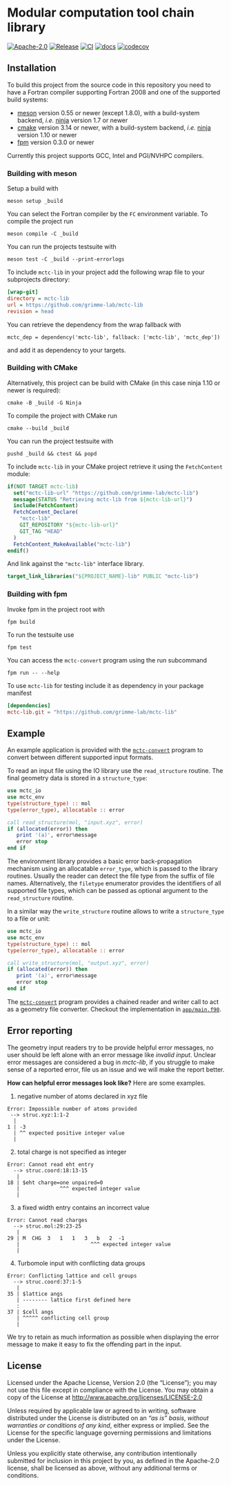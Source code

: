 # Modular computation tool chain library

[![Apache-2.0](https://img.shields.io/github/license/grimme-lab/mctc-lib)](LICENSE)
[![Release](https://img.shields.io/github/v/release/grimme-lab/mctc-lib)](https://github.com/grimme-lab/mctc-lib/releases/latest)
[![CI](https://github.com/grimme-lab/mctc-lib/workflows/CI/badge.svg)](https://github.com/grimme-lab/mctc-lib/actions)
[![docs](https://github.com/grimme-lab/mctc-lib/workflows/docs/badge.svg)](https://grimme-lab.github.io/mctc-lib)
[![codecov](https://codecov.io/gh/grimme-lab/mctc-lib/branch/main/graph/badge.svg)](https://codecov.io/gh/grimme-lab/mctc-lib)


## Installation

To build this project from the source code in this repository you need to have
a Fortran compiler supporting Fortran 2008 and one of the supported build systems:
- [meson](https://mesonbuild.com) version 0.55 or newer (except 1.8.0), with
  a build-system backend, *i.e.* [ninja](https://ninja-build.org) version 1.7 or newer
- [cmake](https://cmake.org) version 3.14 or newer, with
  a build-system backend, *i.e.* [ninja](https://ninja-build.org) version 1.10 or newer
- [fpm](https://github.com/fortran-lang/fpm) version 0.3.0 or newer

Currently this project supports GCC, Intel and PGI/NVHPC compilers.


### Building with meson

Setup a build with

```
meson setup _build
```

You can select the Fortran compiler by the `FC` environment variable.
To compile the project run

```
meson compile -C _build
```

You can run the projects testsuite with

```
meson test -C _build --print-errorlogs
```

To include ``mctc-lib`` in your project add the following wrap file to your subprojects directory:

```ini
[wrap-git]
directory = mctc-lib
url = https://github.com/grimme-lab/mctc-lib
revision = head
```

You can retrieve the dependency from the wrap fallback with

```meson
mctc_dep = dependency('mctc-lib', fallback: ['mctc-lib', 'mctc_dep'])
```

and add it as dependency to your targets.


### Building with CMake

Alternatively, this project can be build with CMake (in this case ninja 1.10 or newer is required):

```
cmake -B _build -G Ninja
```

To compile the project with CMake run

```
cmake --build _build
```

You can run the project testsuite with

```
pushd _build && ctest && popd
```

To include ``mctc-lib`` in your CMake project retrieve it using the ``FetchContent`` module:

```cmake
if(NOT TARGET mctc-lib)
  set("mctc-lib-url" "https://github.com/grimme-lab/mctc-lib")
  message(STATUS "Retrieving mctc-lib from ${mctc-lib-url}")
  include(FetchContent)
  FetchContent_Declare(
    "mctc-lib"
    GIT_REPOSITORY "${mctc-lib-url}"
    GIT_TAG "HEAD"
  )
  FetchContent_MakeAvailable("mctc-lib")
endif()
```

And link against the ``"mctc-lib"`` interface library.

```cmake
target_link_libraries("${PROJECT_NAME}-lib" PUBLIC "mctc-lib")
```


### Building with fpm

Invoke fpm in the project root with

```
fpm build
```

To run the testsuite use

```
fpm test
```

You can access the ``mctc-convert`` program using the run subcommand

```
fpm run -- --help
```

To use ``mctc-lib`` for testing include it as dependency in your package manifest

```toml
[dependencies]
mctc-lib.git = "https://github.com/grimme-lab/mctc-lib"
```


## Example

An example application is provided with the [``mctc-convert``](man/mctc-convert.1.adoc) program to convert between different supported input formats.

To read an input file using the IO library use the ``read_structure`` routine.
The final geometry data is stored in a ``structure_type``:

```fortran
use mctc_io
use mctc_env
type(structure_type) :: mol
type(error_type), allocatable :: error

call read_structure(mol, "input.xyz", error)
if (allocated(error)) then
   print '(a)', error%message
   error stop
end if
```

The environment library provides a basic error back-propagation mechanism using an allocatable ``error_type``, which is passed to the library routines.
Usually the reader can detect the file type from the suffix of file names.
Alternatively, the ``filetype`` enumerator provides the identifiers of all supported file types, which can be passed as optional argument to the ``read_structure`` routine.

In a similar way the ``write_structure`` routine allows to write a ``structure_type`` to a file or unit:

``` fortran
use mctc_io
use mctc_env
type(structure_type) :: mol
type(error_type), allocatable :: error

call write_structure(mol, "output.xyz", error)
if (allocated(error)) then
   print '(a)', error%message
   error stop
end if
```

The [``mctc-convert``](man/mctc-convert.1.adoc) program provides a chained reader and writer call to act as a geometry file converter.
Checkout the implementation in [``app/main.f90``](app/main.f90).


## Error reporting

The geometry input readers try to be provide helpful error messages, no user should be left alone with an error message like *invalid input*.
Unclear error messages are considered a bug in *mctc-lib*, if you struggle to make sense of a reported error, file us an issue and we will make the report better.

**How can helpful error messages look like?**
Here are some examples.

1. negative number of atoms declared in xyz file

```
Error: Impossible number of atoms provided
 --> struc.xyz:1:1-2
  |
1 | -3
  | ^^ expected positive integer value
  |
```

2. total charge is not specified as integer

```
Error: Cannot read eht entry
  --> struc.coord:18:13-15
   |
18 | $eht charge=one unpaired=0
   |             ^^^ expected integer value
   |
```

3. a fixed width entry contains an incorrect value

```
Error: Cannot read charges
  --> struc.mol:29:23-25
   |
29 | M  CHG  3   1   1   3   b   2  -1
   |                       ^^^ expected integer value
   |
```

4. Turbomole input with conflicting data groups

```
Error: Conflicting lattice and cell groups
  --> struc.coord:37:1-5
   |
35 | $lattice angs
   | -------- lattice first defined here
   :
37 | $cell angs
   | ^^^^^ conflicting cell group
   |
```

We try to retain as much information as possible when displaying the error message to make it easy to fix the offending part in the input.


## License

Licensed under the Apache License, Version 2.0 (the “License”);
you may not use this file except in compliance with the License.
You may obtain a copy of the License at
http://www.apache.org/licenses/LICENSE-2.0

Unless required by applicable law or agreed to in writing, software
distributed under the License is distributed on an *“as is” basis*,
*without warranties or conditions of any kind*, either express or implied.
See the License for the specific language governing permissions and
limitations under the License.

Unless you explicitly state otherwise, any contribution intentionally
submitted for inclusion in this project by you, as defined in the
Apache-2.0 license, shall be licensed as above, without any additional
terms or conditions.
